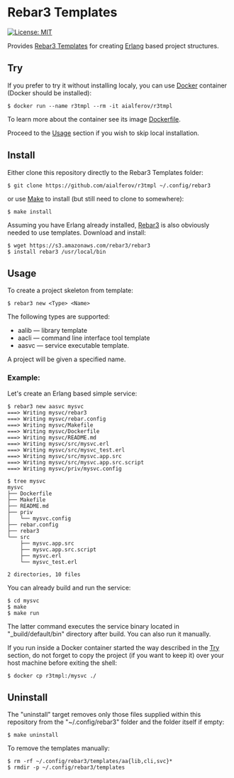 # Rebar3 Templates

[![License: MIT][MIT badge]][MIT]

Provides [Rebar3 Templates] for creating [Erlang] based project structures.

## Try

If you prefer to try it without installing localy, you can use [Docker]
container (Docker should be installed):

```
$ docker run --name r3tmpl --rm -it aialferov/r3tmpl
```

To learn more about the container see its image [Dockerfile].

Proceed to the [Usage] section if you wish to skip local installation.

## Install

Either clone this repository directly to the Rebar3 Templates folder:

```
$ git clone https://github.com/aialferov/r3tmpl ~/.config/rebar3
```

or use [Make] to install (but still need to clone to somewhere):

```
$ make install
```

Assuming you have Erlang already installed, [Rebar3] is also obviously needed to
use templates. Download and install:

```
$ wget https://s3.amazonaws.com/rebar3/rebar3
$ install rebar3 /usr/local/bin
```

## Usage

To create a project skeleton from template:

```
$ rebar3 new <Type> <Name>
```

The following types are supported:

- aalib — library template
- aacli — command line interface tool template
- aasvc — service executable template.

A project will be given a specified name.

### Example:

Let's create an Erlang based simple service:

```
$ rebar3 new aasvc mysvc
===> Writing mysvc/rebar3
===> Writing mysvc/rebar.config
===> Writing mysvc/Makefile
===> Writing mysvc/Dockerfile
===> Writing mysvc/README.md
===> Writing mysvc/src/mysvc.erl
===> Writing mysvc/src/mysvc_test.erl
===> Writing mysvc/src/mysvc.app.src
===> Writing mysvc/src/mysvc.app.src.script
===> Writing mysvc/priv/mysvc.config

$ tree mysvc
mysvc
├── Dockerfile
├── Makefile
├── README.md
├── priv
│   └── mysvc.config
├── rebar.config
├── rebar3
└── src
    ├── mysvc.app.src
    ├── mysvc.app.src.script
    ├── mysvc.erl
    └── mysvc_test.erl

2 directories, 10 files
```

You can already build and run the service:

```
$ cd mysvc
$ make
$ make run
```

The latter command executes the service binary located in "_build/default/bin"
directory after build. You can also run it manually.

If you run inside a Docker container started the way described in the [Try]
section, do not forget to copy the project (if you want to keep it) over your
host machine before exiting the shell:

```
$ docker cp r3tmpl:/mysvc ./
```

## Uninstall

The "uninstall" target removes only those files supplied within this repository
from the "~/.config/rebar3" folder and the folder itself if empty:

```
$ make uninstall
```

To remove the templates manually:

```
$ rm -rf ~/.config/rebar3/templates/aa{lib,cli,svc}*
$ rmdir -p ~/.config/rebar3/templates
```

<!-- Links -->
[MIT]: https://opensource.org/licenses/MIT
[Make]: https://www.gnu.org/software/make
[Docker]: https://docs.docker.com
[Erlang]: http://erlang.org
[Rebar3]: https://www.rebar3.org
[Rebar3 Templates]: https://www.rebar3.org/docs/using-templates
[Dockerfile]: Dockerfile

[Try]: #try
[Usage]: #usage

<!-- Badges -->
[MIT badge]: https://img.shields.io/badge/License-MIT-yellow.svg?style=flat-square
